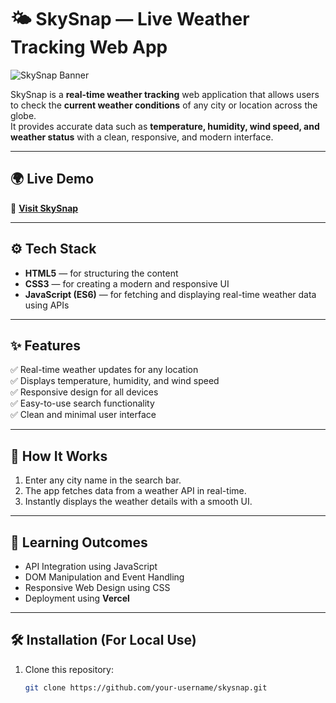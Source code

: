 # 🌤️ SkySnap — Live Weather Tracking Web App

![SkySnap Banner](https://weather-analyzer.vercel.app/favicon.ico)

SkySnap is a **real-time weather tracking** web application that allows users to check the **current weather conditions** of any city or location across the globe.  
It provides accurate data such as **temperature, humidity, wind speed, and weather status** with a clean, responsive, and modern interface.

---

## 🌍 Live Demo  
🔗 **[Visit SkySnap](https://weather-analyzer.vercel.app/)**

---

## ⚙️ Tech Stack

- **HTML5** — for structuring the content  
- **CSS3** — for creating a modern and responsive UI  
- **JavaScript (ES6)** — for fetching and displaying real-time weather data using APIs  

---

## ✨ Features

✅ Real-time weather updates for any location  
✅ Displays temperature, humidity, and wind speed  
✅ Responsive design for all devices  
✅ Easy-to-use search functionality  
✅ Clean and minimal user interface  

---

## 🚀 How It Works

1. Enter any city name in the search bar.  
2. The app fetches data from a weather API in real-time.  
3. Instantly displays the weather details with a smooth UI.  

---

## 🧠 Learning Outcomes

- API Integration using JavaScript  
- DOM Manipulation and Event Handling  
- Responsive Web Design using CSS  
- Deployment using **Vercel**

---

## 🛠️ Installation (For Local Use)

1. Clone this repository:
   ```bash
   git clone https://github.com/your-username/skysnap.git
